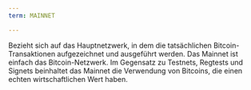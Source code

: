 ```yaml
---
term: MAINNET

---
```

Bezieht sich auf das Hauptnetzwerk, in dem die tatsächlichen Bitcoin-Transaktionen aufgezeichnet und ausgeführt werden. Das Mainnet ist einfach das Bitcoin-Netzwerk. Im Gegensatz zu Testnets, Regtests und Signets beinhaltet das Mainnet die Verwendung von Bitcoins, die einen echten wirtschaftlichen Wert haben.
